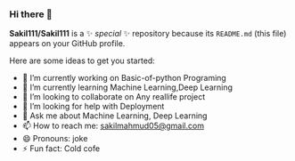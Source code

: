 ### Hi there 👋


**Sakil111/Sakil111** is a ✨ _special_ ✨ repository because its `README.md` (this file) appears on your GitHub profile.

Here are some ideas to get you started:

- 🔭 I’m currently working on Basic-of-python Programing
- 🌱 I’m currently learning Machine Learning,Deep Learning
- 👯 I’m looking to collaborate on Any reallife project
- 🤔 I’m looking for help with Deployment
- 💬 Ask me about Machine Learning, Deep Learning
- 📫 How to reach me: sakilmahmud05@gmail.com
- 😄 Pronouns: joke
- ⚡ Fun fact: Cold cofe

